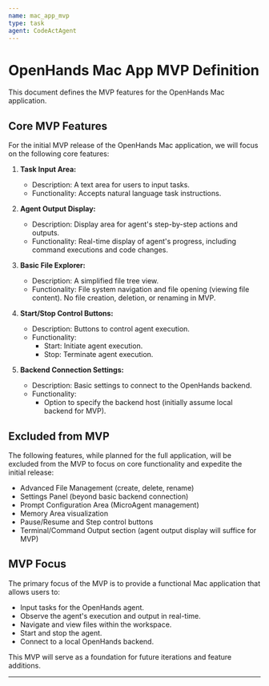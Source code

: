 ```yaml
---
name: mac_app_mvp
type: task
agent: CodeActAgent
---
```

# OpenHands Mac App MVP Definition

This document defines the MVP features for the OpenHands Mac application.

## Core MVP Features

For the initial MVP release of the OpenHands Mac application, we will focus on the following core features:

1.  **Task Input Area:**
    *   Description: A text area for users to input tasks.
    *   Functionality:  Accepts natural language task instructions.

2.  **Agent Output Display:**
    *   Description: Display area for agent's step-by-step actions and outputs.
    *   Functionality: Real-time display of agent's progress, including command executions and code changes.

3.  **Basic File Explorer:**
    *   Description: A simplified file tree view.
    *   Functionality: File system navigation and file opening (viewing file content).  No file creation, deletion, or renaming in MVP.

4.  **Start/Stop Control Buttons:**
    *   Description: Buttons to control agent execution.
    *   Functionality:
        *   Start: Initiate agent execution.
        *   Stop: Terminate agent execution.

5.  **Backend Connection Settings:**
    *   Description: Basic settings to connect to the OpenHands backend.
    *   Functionality:
        *   Option to specify the backend host (initially assume local backend for MVP).

## Excluded from MVP

The following features, while planned for the full application, will be excluded from the MVP to focus on core functionality and expedite the initial release:

*   Advanced File Management (create, delete, rename)
*   Settings Panel (beyond basic backend connection)
*   Prompt Configuration Area (MicroAgent management)
*   Memory Area visualization
*   Pause/Resume and Step control buttons
*   Terminal/Command Output section (agent output display will suffice for MVP)

## MVP Focus

The primary focus of the MVP is to provide a functional Mac application that allows users to:

*   Input tasks for the OpenHands agent.
*   Observe the agent's execution and output in real-time.
*   Navigate and view files within the workspace.
*   Start and stop the agent.
*   Connect to a local OpenHands backend.

This MVP will serve as a foundation for future iterations and feature additions.

---